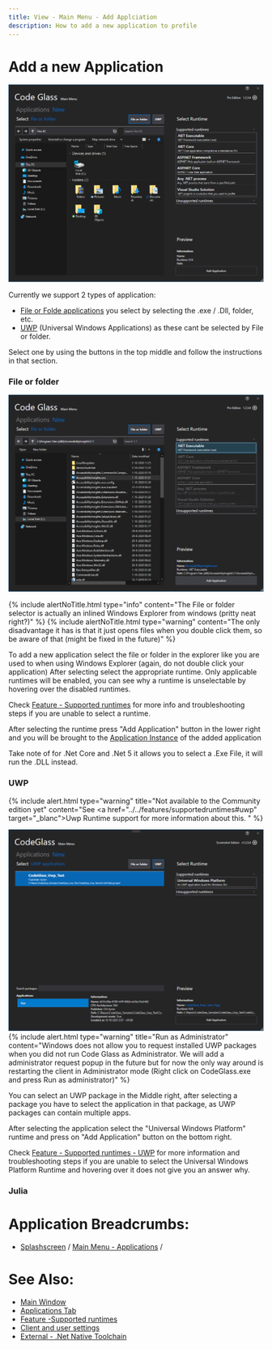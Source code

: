 ```yaml
---
title: View - Main Menu - Add Applciation
description: How to add a new application to profile
---
```

# Add a new Application
![assets/img/mainwindow/AddApplication.png](../../../assets/img/MainMenu/AddApplication.png)


Currently we support 2 types of application:

- [File or Folde applications](#file-or-folder) you select by selecting the .exe / .Dll, folder, etc.
- [UWP](#uwp) (Universal Windows Applications) as these cant be selected by File or folder.

Select one by using the buttons in the top middle and follow the instructions in that section.

### File or folder
![assets/img/mainwindow/AddApplication_FileOrFolder.png](../../../assets/img/MainMenu/AddApplication_FileOrFolder.png)


{% include alertNoTitle.html type="info" content="The File or folder selector is actually an inlined Windows Explorer from windows (pritty neat right?)" %}
{% include alertNoTitle.html type="warning" content="The only disadvantage it has is that it just opens files when you double click them, so be aware of that (might be fixed in the future)" %}

To add a new application select the file or folder in the explorer like you are used to when using Windows Explorer (again, do not double click your application)
After selecting select the appropriate runtime. Only applicable runtimes will be enabled, you can see why a runtime is unselectable by hovering over the disabled runtimes.

Check [Feature - Supported runtimes](../../features/supportedruntimes.md) for more info and troubleshooting steps if you are unable to select a runtime. 

After selecting the runtime press "Add Application" button in the lower right and you will be brought to the [Application Instance](applicationInstance.md) of the added application


Take note of for .Net Core and .Net 5 it allows you to select a .Exe File, it will run the .DLL instead.

### UWP
{% include alert.html  type="warning" title="Not available to the Community edition yet" content="See  <a href=\"../../features/supportedruntimes#uwp\" target=\"_blanc\">Uwp Runtime support</a> for more information about this. " %}

![assets/img/mainwindow/AddApplication_UWP.png](../../../assets/img/MainMenu/AddApplication_UWP.png)
{% include alert.html  type="warning" title="Run as Administrator" content="Windows does not allow you to request installed UWP packages when you did not run Code Glass as Administrator. 
We will add a administrator request popup in the future but for now the only way around is restarting the client in Administrator mode (Right click on CodeGlass.exe and press Run as administrator)" %}



You can select an UWP package in the Middle right, after selecting a package you have to select the application in that package, as UWP packages can contain multiple apps.

After selecting the application select the "Universal Windows Platform" runtime and press on "Add Application" button on the bottom right.


Check [Feature - Supported runtimes - UWP](../../features/supportedruntimes.md#uwp) for more information and troubleshooting steps if you are unable to select the Universal Windows Platform Runtime and hovering over it does not give you an answer why.

### Julia

# Application Breadcrumbs: 
- [Splashscreen](../Splashscreen.md) / [Main Menu - Applications](application.md) /

# See Also:
 - [Main Window ](../mainwindow.md)
 - [Applications Tab](application.md)
 - [Feature -Supported runtimes](../../features/supportedruntimes.md)
 - [Client and user settings](../clientusersettingswindow.md)
 - [External - .Net Native Toolchain](https://docs.microsoft.com/en-us/dotnet/framework/net-native/)

